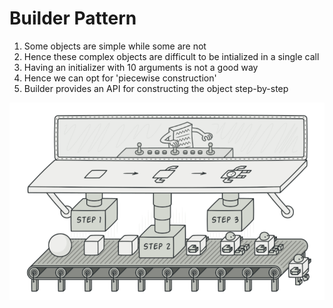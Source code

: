# Builder Pattern
1. Some objects are simple while some are not
2. Hence these complex objects are difficult to be intialized in a single call
3. Having an initializer with 10 arguments is not a good way
4. Hence we can opt for 'piecewise construction'
5. Builder provides an API for constructing the object step-by-step

<img src="./images/builder.png"></img>
